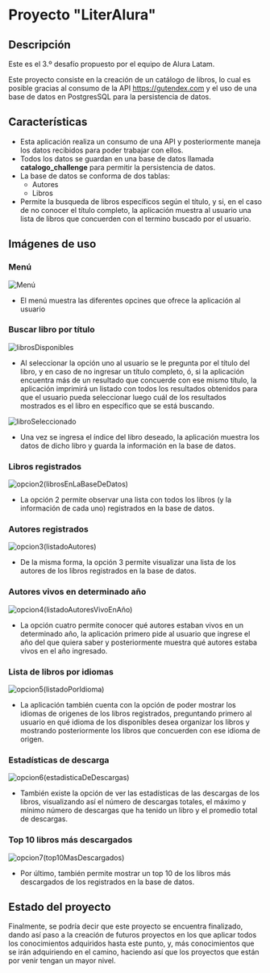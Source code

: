 # Proyecto "LiterAlura" 

## Descripción
Este es el 3.º desafío propuesto por el equipo de Alura Latam.

Este proyecto consiste en la creación de un catálogo de libros, lo cual es posible gracias al consumo de la API https://gutendex.com y el uso de una base de datos en PostgresSQL para la persistencia de datos.

## Características
- Esta aplicación realiza un consumo de una API y posteriormente maneja los datos recibidos para poder trabajar con ellos.
- Todos los datos se guardan en una base de datos llamada **catalogo_challenge** para permitir la persistencia de datos.
- La base de datos se conforma de dos tablas:
  - Autores
  - Libros
- Permite la busqueda de libros específicos según el título, y si, en el caso de no conocer el título completo, la aplicación muestra al usuario una lista de libros que concuerden con el termino buscado por el usuario.

## Imágenes de uso

### Menú
![Menú](https://github.com/user-attachments/assets/ea646ed6-a760-4c0c-b5dd-badf6a8ec266)
- El menú muestra las diferentes opcines que ofrece la aplicación al usuario

### Buscar libro por título
![librosDisponibles](https://github.com/user-attachments/assets/7b053d48-7a48-4b7e-b376-3d492a5527f8)
- Al seleccionar la opción uno al usuario se le pregunta por el título del libro, y en caso de no ingresar un título completo, ó, si la aplicación encuentra más de un resultado que concuerde con ese mismo título, la aplicación imprimirá un listado con todos los resultados obtenidos para que el usuario pueda seleccionar luego cuál de los resultados mostrados es el libro en específico que se está buscando.

![libroSeleccionado](https://github.com/user-attachments/assets/46b2cadd-70e3-4343-a358-f24f45edc4d9)
- Una vez se ingresa el índice del libro deseado, la aplicación muestra los datos de dicho libro y guarda la información en la base de datos.

### Libros registrados
![opcion2(librosEnLaBaseDeDatos)](https://github.com/user-attachments/assets/40f7d70f-4bad-46ad-8b40-087007c0a896)
- La opción 2 permite observar una lista con todos los libros (y la información de cada uno) registrados en la base de datos.

### Autores registrados
![opcion3(listadoAutores)](https://github.com/user-attachments/assets/badd19d0-cc4b-4975-8d41-778d8e6437f2)
- De la misma forma, la opción 3 permite visualizar una lista de los autores de los libros registrados en la base de datos.

### Autores vivos en determinado año
![opcion4(listadoAutoresVivoEnAño)](https://github.com/user-attachments/assets/30425489-2274-44ae-add0-c2c7086a3806)
- La opción cuatro permite conocer qué autores estaban vivos en un determinado año, la aplicación primero pide al usuario que ingrese el año del que quiera saber y posteriormente muestra qué autores estaba vivos en el año ingresado.

### Lista de libros por idiomas
![opcion5(listadoPorIdioma)](https://github.com/user-attachments/assets/a09b48fb-4fc6-49b3-9b66-a624debee8b0)
- La aplicación también cuenta con la opción de poder mostrar los idiomas de origenes de los libros registrados, preguntando primero al usuario en qué idioma de los disponibles desea organizar los libros y mostrando posteriormente los libros que concuerden con ese idioma de origen.

### Estadísticas de descarga
![opcion6(estadisticaDeDescargas)](https://github.com/user-attachments/assets/8a1fd701-95ca-49c9-8cf6-7b06daf90937)
- También existe la opción de ver las estadísticas de las descargas de los libros, visualizando así el número de descargas totales, el máximo y mínimo número de descargas que ha tenido un libro y el promedio total de descargas.

### Top 10 libros más descargados
![opcion7(top10MasDescargados)](https://github.com/user-attachments/assets/09396a88-28ff-4d87-9b92-57586541596d)
- Por último, también permite mostrar un top 10 de los libros más descargados de los registrados en la base de datos.

## Estado del proyecto
Finalmente, se podría decir que este proyecto se encuentra finalizado, dando así paso a la creación de futuros proyectos en los que aplicar todos los conocimientos adquiridos hasta este punto, y, más conocimientos que se irán adquiriendo en el camino, haciendo así que los proyectos que están por venir tengan un mayor nivel.
